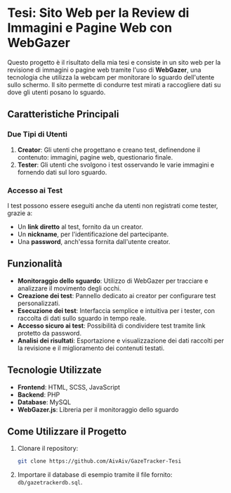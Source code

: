 # Tesi: Sito Web per la Review di Immagini e Pagine Web con WebGazer

Questo progetto è il risultato della mia tesi e consiste in un sito web per la revisione di immagini o pagine web tramite l'uso di **WebGazer**, una tecnologia che utilizza la webcam per monitorare lo sguardo dell'utente sullo schermo. Il sito permette di condurre test mirati a raccogliere dati su dove gli utenti posano lo sguardo.

## Caratteristiche Principali

### Due Tipi di Utenti
1. **Creator**: Gli utenti che progettano e creano test, definendone il contenuto: immagini, pagine web, questionario finale.
2. **Tester**: Gli utenti che svolgono i test osservando le varie immagini e fornendo dati sul loro sguardo.

### Accesso ai Test
I test possono essere eseguiti anche da utenti non registrati come tester, grazie a:
  - Un **link diretto** al test, fornito da un creator.
  - Un **nickname**, per l'identificazione del partecipante.
  - Una **password**, anch'essa fornita dall'utente creator.

## Funzionalità
- **Monitoraggio dello sguardo**: Utilizzo di WebGazer per tracciare e analizzare il movimento degli occhi.
- **Creazione dei test**: Pannello dedicato ai creator per configurare test personalizzati.
- **Esecuzione dei test**: Interfaccia semplice e intuitiva per i tester, con raccolta di dati sullo sguardo in tempo reale.
- **Accesso sicuro ai test**: Possibilità di condividere test tramite link protetto da password.
- **Analisi dei risultati**: Esportazione e visualizzazione dei dati raccolti per la revisione e il miglioramento dei contenuti testati.

## Tecnologie Utilizzate
- **Frontend**: HTML, SCSS, JavaScript
- **Backend**: PHP
- **Database**: MySQL
- **WebGazer.js**: Libreria per il monitoraggio dello sguardo

## Come Utilizzare il Progetto
1. Clonare il repository:
   ```bash
   git clone https://github.com/AivAiv/GazeTracker-Tesi
2. Importare il database di esempio tramite il file fornito: `db/gazetrackerdb.sql`.
